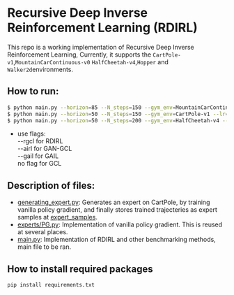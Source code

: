 # Recursive Deep Inverse Reinforcement Learning (RDIRL)
This repo is a working implementation of Recursive Deep Inverse Reinforcement Learning, Currently, it supports the `CartPole-v1`,`MountainCarContinuous-v0` `HalfCheetah-v4`,`Hopper` and `Walker2d`environments.

## How to run:

```bash
$ python main.py --horizon=85 --N_steps=150 --gym_env=MountainCarContinuous-v0 --lr=1e-4 --num_traj=3500 --reward_fn_updates=15 --lambda_=0.001 --rirl_iterations=10 --rgcl                    
$ python main.py --horizon=50 --N_steps=150 --gym_env=CartPole-v1 --lr=1e-4 --num_traj=2000 --reward_fn_updates=15 --lambda_=0.01 --rirl_iterations=10 --rgcl                          
$ python main.py --horizon=50 --N_steps=200 --gym_env=HalfCheetah-v4 --lr=1e-4 --num_traj=500 --reward_fn_updates=15 --lambda_=0.01 --rirl_iterations=100 --rgcl                          

```
- use flags:  <br />
 --rgcl for RDIRL <br />
 --airl for GAN-GCL <br />
 --gail for GAIL <br />
   no flag for GCL
## Description of files:
- [generating_expert.py](generating_expert.py): Generates an expert on CartPole, by training vanilla policy gradient, and finally stores trained trajecteries as expert samples at [expert_samples](expert_samples).
- [experts/PG.py](experts/PG.py): Implementation of vanilla policy gradient. This is reused at several places.
- [main.py](main.py): Implementation of RDIRL and other benchmarking methods, main file to be ran.




## How to install required packages

```bash
pip install requirements.txt
```

